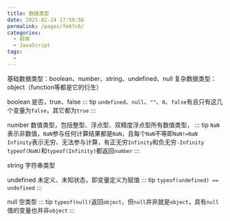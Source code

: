 ```yaml
---
title: 数据类型
date: 2021-02-24 17:59:58
permalink: /pages/fe67c6/
categories:
  - 前端
  - JavaScript
tags:
  - 
---
```


基础数据类型：boolean、number、string、undefined、null
复杂数据类型：object（function等都是它的衍生）


boolean  是否，true、false
::: tip
`undefined`、`null`、`""`、`0`、`false`有且只有这几个变量为`false`，其它都为`true`
:::

number 数值类型，包括整型、浮点型、双精度浮点型所有数值类型，
::: tip
`NaN`表示非数值，`NaN`参与任何计算结果都是`NaN`，且每个`NaN`不等即`NaN!=NaN`
`Infinity`表示无穷、无法参与计算，有正无穷`Infinity`和负无穷`-Infinity`
`typeof(NaN)`和`typeof(Infinity)`都返回`number`
:::

string 字符串类型

undefined 未定义、未知状态，即变量定义为赋值
::: tip
`typeof(undefined) == undefined`
:::

null 空类型
::: tip
`typeof(null)`返回`object`，但`null`并非就是`object`，具有`null`值的变量也并非`object`
:::
